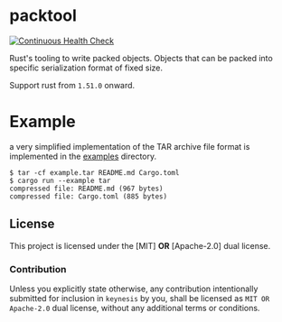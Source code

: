 # packtool

[![Continuous Health Check](https://github.com/primetype/packtool/actions/workflows/ci_check.yml/badge.svg?branch=master)](https://github.com/primetype/packtool/actions/workflows/ci_check.yml)

Rust's tooling to write packed objects. Objects that can be packed
into specific serialization format of fixed size.

Support rust from `1.51.0` onward.

# Example

a very simplified implementation of the TAR archive file format is implemented in
the [examples](examples) directory.

```
$ tar -cf example.tar README.md Cargo.toml
$ cargo run --example tar
compressed file: README.md (967 bytes)
compressed file: Cargo.toml (885 bytes)
```

## License

This project is licensed under the [MIT] **OR** [Apache-2.0] dual license.

### Contribution

Unless you explicitly state otherwise, any contribution intentionally submitted
for inclusion in `keynesis` by you, shall be licensed as `MIT OR Apache-2.0` dual
license, without any additional terms or conditions.